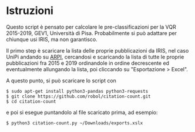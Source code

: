 # Istruzioni

Questo script è pensato per calcolare le pre-classificazioni per la VQR 2015-2019, GEV1, 
Università di Pisa. Probabilmente si può adattare per chiunque usi IRIS, ma non garantisco.

Il primo step è scaricare la lista delle proprie pubblicazioni da IRIS, nel caso UniPi andando
su [ARPI](https://arpi.unipi.it/browse?type=author), cercandosi e scaricando la lista di tutte
le proprie pubblicazioni fra 2015 e 2019 ordinandole in ordine decrescente ed eventualmente
allungando la lista, poi cliccando su "Esportazione > Excel". 

A questo punto, si può scaricare lo script con 
```
$ sudo apt-get install python3-pandas python3-requests
$ git clone https://github.com/robol/citation-count.git
$ cd citation-count 
```
e poi si esegue puntandolo al file scaricato prima, ad esempio:
```
$ python3 citation-count.py ~/Downloads/exports.xslx
```
